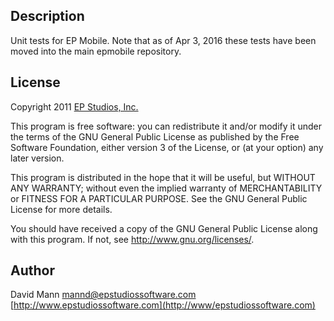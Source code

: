 ## Description
Unit tests for EP Mobile.  Note that as of Apr 3, 2016 these tests have
been moved into the main epmobile repository.

## License
Copyright 2011 [EP Studios, Inc.](http://www.epstudiossoftware.com)

This program is free software: you can redistribute it and/or modify
it under the terms of the GNU General Public License as published by
the Free Software Foundation, either version 3 of the License, or
(at your option) any later version.

This program is distributed in the hope that it will be useful,
but WITHOUT ANY WARRANTY; without even the implied warranty of
MERCHANTABILITY or FITNESS FOR A PARTICULAR PURPOSE.  See the
GNU General Public License for more details.

You should have received a copy of the GNU General Public License
along with this program.  If not, see <http://www.gnu.org/licenses/>.

## Author
David Mann
[mannd@epstudiossoftware.com](mailto:mannd@epstudiossoftware.com)  
[http://www.epstudiossoftware.com](http://www/epstudiossoftware.com)   

